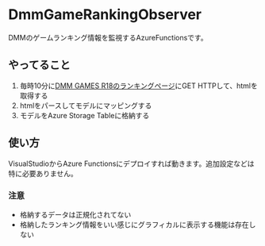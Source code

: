 # DmmGameRankingObserver

DMMのゲームランキング情報を監視するAzureFunctionsです。

## やってること

1. 毎時10分に[DMM GAMES R18のランキングページ](http://games.dmm.co.jp/ranking/)にGET HTTPして、htmlを取得する
2. htmlをパースしてモデルにマッピングする
3. モデルをAzure Storage Tableに格納する

## 使い方

VisualStudioからAzure Functionsにデプロイすれば動きます。追加設定などは特に必要ありません。

### 注意

- 格納するデータは正規化されてない
- 格納したランキング情報をいい感じにグラフィカルに表示する機能は存在しない
